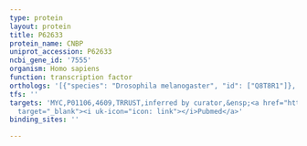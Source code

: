 ```yaml
---
type: protein
layout: protein
title: P62633
protein_name: CNBP
uniprot_accession: P62633
ncbi_gene_id: '7555'
organism: Homo sapiens
function: transcription factor
orthologs: '[{"species": "Drosophila melanogaster", "id": ["Q8T8R1"]}, {"species": "Caenorhabditis elegans", "id": ["Q966I7"]}, {"species": "Mus musculus", "id": ["P53996"]}, {"species": "Rattus norvegicus", "id": ["P62634"]}, {"species": "Saccharomyces cerevisiae", "id": ["<a href=\"/protein/p53849\">P53849</a>"]}]'
tfs: ''
targets: 'MYC,P01106,4609,TRRUST,inferred by curator,&ensp;<a href="https://www.ncbi.nlm.nih.gov/pubmed/?term=23774591%5Buid%5D+OR+29087512%5Buid%5D"
  target="_blank"><i uk-icon="icon: link"></i>Pubmed</a>'
binding_sites: ''

---
```

